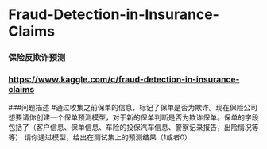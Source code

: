 # Fraud-Detection-in-Insurance-Claims
### 保险反欺诈预测
### https://www.kaggle.com/c/fraud-detection-in-insurance-claims
###问题描述
#通过收集之前保单的信息，标记了保单是否为欺诈。现在保险公司想要请你创建一个保单预测模型，对于新的保单判断是否为欺诈保单。保单的字段包括了（客户信息、保单信息、车险的投保汽车信息、警察记录报告，出险情况等等）
请你通过模型，给出在测试集上的预测结果（1或者0）
